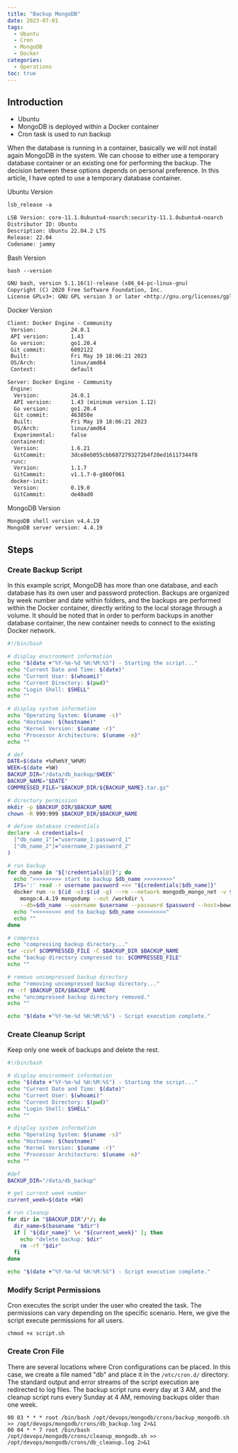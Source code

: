 ```yaml
---
title: "Backup MongoDB"
date: 2023-07-01
tags: 
  - Ubuntu
  - Cron
  - MongoDB
  - Docker
categories: 
  - Operations
toc: true
---
```


## Introduction

- Ubuntu
- MongoDB is deployed within a Docker container
- Cron task is used to run backup

When the database is running in a container, basically we will not install again MongoDB in the system. We can choose to either use a temporary database container or an existing one for performing the backup. The decision between these options depends on personal preference. In this article, I have opted to use a temporary database container.

Ubuntu Version

```txt
lsb_release -a

LSB Version: core-11.1.0ubuntu4-noarch:security-11.1.0ubuntu4-noarch
Distributor ID: Ubuntu
Description: Ubuntu 22.04.2 LTS
Release: 22.04
Codename: jammy
```

Bash Version

```txt
bash --version

GNU bash, version 5.1.16(1)-release (x86_64-pc-linux-gnu)
Copyright (C) 2020 Free Software Foundation, Inc.
License GPLv3+: GNU GPL version 3 or later <http://gnu.org/licenses/gpl.html>
```

Docker Version

```txt
Client: Docker Engine - Community
 Version:           24.0.1
 API version:       1.43
 Go version:        go1.20.4
 Git commit:        6802122
 Built:             Fri May 19 18:06:21 2023
 OS/Arch:           linux/amd64
 Context:           default

Server: Docker Engine - Community
 Engine:
  Version:          24.0.1
  API version:      1.43 (minimum version 1.12)
  Go version:       go1.20.4
  Git commit:       463850e
  Built:            Fri May 19 18:06:21 2023
  OS/Arch:          linux/amd64
  Experimental:     false
 containerd:
  Version:          1.6.21
  GitCommit:        3dce8eb055cbb6872793272b4f20ed16117344f8
 runc:
  Version:          1.1.7
  GitCommit:        v1.1.7-0-g860f061
 docker-init:
  Version:          0.19.0
  GitCommit:        de40ad0
```

MongoDB Version

```txt
MongoDB shell version v4.4.19
MongoDB server version: 4.4.19
```

## Steps

### Create Backup Script

In this example script, MongoDB has more than one database, and each database has its own user and password protection. Backups are organized by week number and date within folders, and the backups are performed within the Docker container, directly writing to the local storage through a volume. It should be noted that in order to perform backups in another database container, the new container needs to connect to the existing Docker network.

```bash
#!/bin/bash

# display environment information
echo "$(date +"%Y-%m-%d %H:%M:%S") - Starting the script..."
echo "Current Date and Time: $(date)"
echo "Current User: $(whoami)"
echo "Current Directory: $(pwd)"
echo "Login Shell: $SHELL"
echo ""

# display system information
echo "Operating System: $(uname -s)"
echo "Hostname: $(hostname)"
echo "Kernel Version: $(uname -r)"
echo "Processor Architecture: $(uname -m)"
echo ""

# def
DATE=$(date +%d%m%Y_%H%M)
WEEK=$(date +%W)
BACKUP_DIR="/data/db_backup/$WEEK"
BACKUP_NAME="$DATE"
COMPRESSED_FILE="$BACKUP_DIR/${BACKUP_NAME}.tar.gz"

# directory permission
mkdir -p $BACKUP_DIR/$BACKUP_NAME
chown -R 999:999 $BACKUP_DIR/$BACKUP_NAME

# define database credentials
declare -A credentials=(
  ["db_name_1"]="username_1:password_1"
  ["db_name_2"]="username_2:password_2"
)

# run backup
for db_name in "${!credentials[@]}"; do
  echo ">>>>>>>>> start to backup $db_name >>>>>>>>>"
  IFS=':' read -r username password <<< "${credentials[$db_name]}"
  docker run -u $(id -u):$(id -g) --rm --network mongodb_mongo_net -v $BACKUP_DIR/$BACKUP_NAME:/workdir -w /workdir \
    mongo:4.4.19 mongodump --out /workdir \
    --db=$db_name --username $username --password $password --host=bewellconnect-mongodb --authenticationDatabase=$db_name
  echo "<<<<<<<<< end to backup $db_name <<<<<<<<<"
  echo ""
done

# compress
echo "compressing backup directory..."
tar -czvf $COMPRESSED_FILE -C $BACKUP_DIR $BACKUP_NAME
echo "backup directory compressed to: $COMPRESSED_FILE"
echo ""

# remove uncompressed backup directory
echo "removing uncompressed backup directory..."
rm -rf $BACKUP_DIR/$BACKUP_NAME
echo "uncompressed backup directory removed."
echo ""

echo "$(date +"%Y-%m-%d %H:%M:%S") - Script execution complete."
```

### Create Cleanup Script

Keep only one week of backups and delete the rest.

```bash
#!/bin/bash

# display environment information
echo "$(date +"%Y-%m-%d %H:%M:%S") - Starting the script..."
echo "Current Date and Time: $(date)"
echo "Current User: $(whoami)"
echo "Current Directory: $(pwd)"
echo "Login Shell: $SHELL"
echo ""

# display system information
echo "Operating System: $(uname -s)"
echo "Hostname: $(hostname)"
echo "Kernel Version: $(uname -r)"
echo "Processor Architecture: $(uname -m)"
echo ""

#def
BACKUP_DIR="/data/db_backup"

# get current week number
current_week=$(date +%W)

# run cleanup
for dir in "$BACKUP_DIR"/*/; do
  dir_name=$(basename "$dir")
  if [ "${dir_name}" \< "${current_week}" ]; then
    echo "delete backup: $dir"
    rm -rf "$dir"
  fi
done

echo "$(date +"%Y-%m-%d %H:%M:%S") - Script execution complete."
```

### Modify Script Permissions

Cron executes the script under the user who created the task. The permissions can vary depending on the specific scenario. Here, we give the script execute permissions for all users.

```shell
chmod +x script.sh
```

### Create Cron File

There are several locations where Cron configurations can be placed. In this case, we create a file named "db" and place it in the `/etc/cron.d/` directory. The standard output and error streams of the script execution are redirected to log files. The backup script runs every day at 3 AM, and the cleanup script runs every Sunday at 4 AM, removing backups older than one week.

```shell
00 03 * * * root /bin/bash /opt/devops/mongodb/crons/backup_mongodb.sh >> /opt/devops/mongodb/crons/db_backup.log 2>&1
00 04 * * 7 root /bin/bash /opt/devops/mongodb/crons/cleanup_mongodb.sh >> /opt/devops/mongodb/crons/db_cleanup.log 2>&1
```
